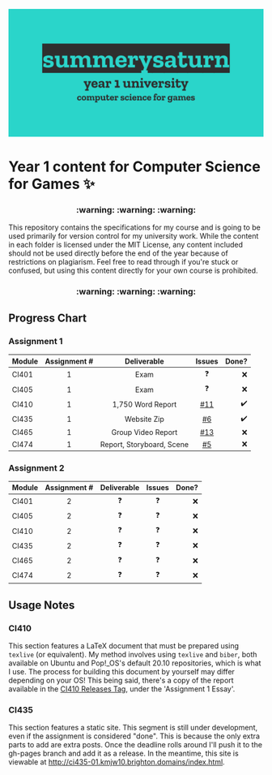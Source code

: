![y1-university](.github/preview.png)

# Year 1 content for Computer Science for Games :sparkles:

<h3 align="center">
 :warning: :warning: :warning:
</h3>

This repository contains the specifications for my course and is going to be used primarily for version control for my university work. While the content in each folder is licensed under the MIT License, any content included should not be used directly before the end of the year because of restrictions on plagiarism. Feel free to read through if you're stuck or confused, but using this content directly for your own course is prohibited.

<h3 align="center">
 :warning: :warning: :warning:
</h3>

## Progress Chart

### Assignment 1

| Module | Assignment # | Deliverable | Issues | Done? |
| :- | :-: | :-: | :-: | -: |
| CI401 | 1 | Exam | :question: | :x: |
| CI405 | 1 | Exam | :question: | :x: |
| CI410 | 1 | 1,750 Word Report | [#11](https://github.com/summerysaturn/y1-university/issues/11) | :heavy_check_mark: |
| CI435 | 1 | Website Zip | [#6](https://github.com/summerysaturn/y1-university/issues/6) | :heavy_check_mark: |
| CI465 | 1 | Group Video Report | [#13](https://github.com/summerysaturn/y1-university/issues/13) | :x: |
| CI474 | 1 | Report, Storyboard, Scene | [#5](https://github.com/summerysaturn/y1-university/issues/5) | :x: |

### Assignment 2

| Module | Assignment # | Deliverable | Issues | Done? |
| :- | :-: | :-: | :-: | -: |
| CI401 | 2 | :question: | :question: | :x: |
| CI405 | 2 | :question: | :question: | :x: |
| CI410 | 2 | :question: | :question: | :x: |
| CI435 | 2 | :question: | :question: | :x: |
| CI465 | 2 | :question: | :question: | :x: |
| CI474 | 2 | :question: | :question: | :x: |

## Usage Notes

### CI410

This section features a LaTeX document that must be prepared using `texlive` (or equivalent). My method involves using `texlive` and `biber`, both available on Ubuntu and Pop!\_OS's default 20.10 repositories, which is what I use. The process for building this document by yourself may differ depending on your OS! This being said, there's a copy of the report available in the [CI410 Releases Tag](https://github.com/summerysaturn/y1-university/releases/tag/CI410), under the 'Assignment 1 Essay'.

### CI435

This section features a static site. This segment is still under development, even if the assignment is considered "done". This is because the only extra parts to add are extra posts. Once the deadline rolls around I'll push it to the gh-pages branch and add it as a release. In the meantime, this site is viewable at <http://ci435-01.kmjw10.brighton.domains/index.html>.
